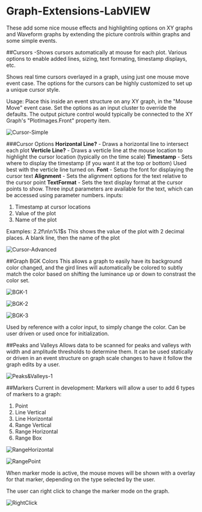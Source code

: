 # Graph-Extensions-LabVIEW
These add some nice mouse effects and highlighting options on XY graphs and Waveform graphs by extending the picture controls within graphs and some simple events.

##Cursors
-Shows cursors automatically at mouse for each plot.  Various options to enable added lines, sizing, text formating, timestamp displays, etc.


Shows real time cursors overlayed in a graph, using just one mouse move event case.  The options for the cursors can be highly customized to set up a unique cursor style.

Usage: Place this inside an event structure on any XY graph, in the "Mouse Move" event case.  Set the options as an input cluster to override the defaults.  The output picture control would typically be connected to the XY Graph's "PlotImages.Front" property item.

![Cursor-Simple](https://github.com/unipsycho/Graph-Extensions-LabVIEW/blob/master/documentation/images/Cursors-Simple.JPG)


###Cursor Options
<b>Horizontal Line?</b> - Draws a horizontal line to intersect each plot
<b>Verticle Line?</b> - Draws a verticle line at the mouse location to highlight the cursor location (typically on the time scale)
<b>Timestamp</b> - Sets where to display the timestamp (if you want it at the top or bottom)  Used best with the verticle line turned on.
<b>Font</b> - Setup the font for displaying the cursor text
<b>Alignment</b> - Sets the alignment options for the text relative to the cursor point
<b>TextFormat</b> - Sets the text display format at the cursor points to show.  Three input parameters are available for the text, which can be accessed using parameter numbers.
inputs: 
1. Timestamp at cursor locations
2. Value of the plot
3. Name of the plot

Examples: $2$.2f\n\n%1$s
This shows the value of the plot with 2 decimal places.  A blank line, then the name of the plot 

![Cursor-Advanced](https://github.com/unipsycho/Graph-Extensions-LabVIEW/blob/master/documentation/images/Cursors-Advanced.JPG)

##Graph BGK Colors
This allows a graph to easily have its background color changed, and the gird lines will automatically be colored to subtly match the color based on shifting the luminance up or down to constrast the color set.

![BGK-1](https://github.com/unipsycho/Graph-Extensions-LabVIEW/blob/master/documentation/images/SetBGKColor-2.JPG)

![BGK-2](https://github.com/unipsycho/Graph-Extensions-LabVIEW/blob/master/documentation/images/SetBGKColor-2.JPG)

![BGK-3](https://github.com/unipsycho/Graph-Extensions-LabVIEW/blob/master/documentation/images/SetBGKColor-3.JPG)

Used by reference with a color input, to simply change the color. Can be user driven or used once for initialization.

##Peaks and Valleys
Allows data to be scanned for peaks and valleys with width and amplitude thresholds to determine them.  It can be used statically or driven in an event structure on graph scale changes to have it follow the graph edits by a user.

![Peaks&Valleys-1](https://github.com/unipsycho/Graph-Extensions-LabVIEW/blob/master/documentation/images/Peaks&Valleys.jpg)

##Markers
Current in development:
Markers will allow a user to add 6 types of markers to a graph:
1. Point
2. Line Vertical
3. Line Horizontal
4. Range Vertical
5. Range Horizontal
6. Range Box

![RangeHorizontal](https://github.com/unipsycho/Graph-Extensions-LabVIEW/blob/master/documentation/images/Markers-HorizontalRange.jpg)

![RangePoint](https://github.com/unipsycho/Graph-Extensions-LabVIEW/blob/master/documentation/images/Markers-Point.jpg)


When marker mode is active, the mouse moves will be shown with a overlay for that marker, depending on the type selected by the user.

The user can right click to change the marker mode on the graph.

![RightClick](https://github.com/unipsycho/Graph-Extensions-LabVIEW/blob/master/documentation/images/Markers-RightClickTypes.jpg)
